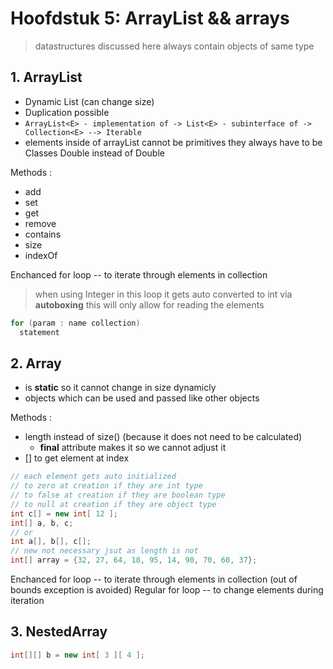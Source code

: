 <style>
img {
    zoom: 0.7;
    margin: 0 auto
}
</style>

# Hoofdstuk 5: ArrayList && arrays

> datastructures discussed here always contain objects of same type

## 1. ArrayList

- Dynamic List (can change size)
- Duplication possible
- `ArrayList<E> - implementation of -> List<E> - subinterface of -> Collection<E> --> Iterable `
- elements inside of arrayList cannot be primitives they always have to be Classes Double instead of Double

Methods :
* add
* set
* get
* remove
* contains
* size
* indexOf

Enchanced for loop -- to iterate through elements in collection 
> when using Integer in this loop it gets auto converted to int via **autoboxing**
> this will only allow for reading the elements 

```java
for (param : name collection)
  statement
```

## 2. Array

- is **static** so it cannot change in size dynamicly 
- objects which can be used and passed like other objects 

Methods : 
* length instead of size() (because it does not need to be calculated)
  * **final** attribute makes it so we cannot adjust it 
* [] to get element at index 

```java
// each element gets auto initialized 
// to zero at creation if they are int type
// to false at creation if they are boolean type
// to null at creation if they are object type
int c[] = new int[ 12 ];
int[] a, b, c;
// or 
int a[], b[], c[];
// new not necessary jsut as length is not 
int[] array = {32, 27, 64, 18, 95, 14, 90, 70, 60, 37}; 
```

Enchanced for loop -- to iterate through elements in collection (out of bounds exception is avoided)
Regular for loop -- to change elements during iteration


## 3. NestedArray

```java
int[][] b = new int[ 3 ][ 4 ];
```